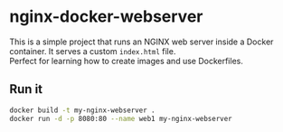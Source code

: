 # nginx-docker-webserver

This is a simple project that runs an NGINX web server inside a Docker container. It serves a custom `index.html` file.  
Perfect for learning how to create images and use Dockerfiles.

## Run it
```bash
docker build -t my-nginx-webserver .
docker run -d -p 8080:80 --name web1 my-nginx-webserver
